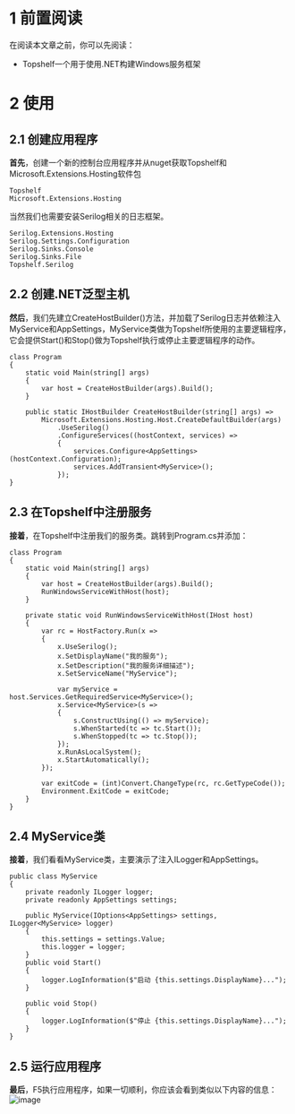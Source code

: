 # 1 前置阅读
在阅读本文章之前，你可以先阅读：
* Topshelf一个用于使用.NET构建Windows服务框架

# 2 使用
## 2.1 创建应用程序
**首先**，创建一个新的控制台应用程序并从nuget获取Topshelf和Microsoft.Extensions.Hosting软件包
```
Topshelf
Microsoft.Extensions.Hosting
```

当然我们也需要安装Serilog相关的日志框架。
```
Serilog.Extensions.Hosting
Serilog.Settings.Configuration
Serilog.Sinks.Console
Serilog.Sinks.File
Topshelf.Serilog
```

## 2.2 创建.NET泛型主机
**然后**，我们先建立CreateHostBuilder()方法，并加载了Serilog日志并依赖注入MyService和AppSettings，MyService类做为Topshelf所使用的主要逻辑程序，它会提供Start()和Stop()做为Topshelf执行或停止主要逻辑程序的动作。
```
class Program
{
    static void Main(string[] args)
    {
        var host = CreateHostBuilder(args).Build();
    }

    public static IHostBuilder CreateHostBuilder(string[] args) =>
        Microsoft.Extensions.Hosting.Host.CreateDefaultBuilder(args)
            .UseSerilog()
            .ConfigureServices((hostContext, services) =>
            {
                services.Configure<AppSettings>(hostContext.Configuration);
                services.AddTransient<MyService>();
            });
}
```

## 2.3 在Topshelf中注册服务
**接着**，在Topshelf中注册我们的服务类。跳转到Program.cs并添加：
```
class Program
{
    static void Main(string[] args)
    {
        var host = CreateHostBuilder(args).Build();
        RunWindowsServiceWithHost(host);
    }

    private static void RunWindowsServiceWithHost(IHost host)
    {
        var rc = HostFactory.Run(x =>
        {
            x.UseSerilog();
            x.SetDisplayName("我的服务");
            x.SetDescription("我的服务详细描述");
            x.SetServiceName("MyService");

            var myService = host.Services.GetRequiredService<MyService>();
            x.Service<MyService>(s =>
            {
                s.ConstructUsing(() => myService);
                s.WhenStarted(tc => tc.Start());
                s.WhenStopped(tc => tc.Stop());
            });
            x.RunAsLocalSystem();
            x.StartAutomatically();
        });

        var exitCode = (int)Convert.ChangeType(rc, rc.GetTypeCode());
        Environment.ExitCode = exitCode;
    }
}
```

## 2.4 MyService类
**接着**，我们看看MyService类，主要演示了注入ILogger和AppSettings。
```
public class MyService
{
    private readonly ILogger logger;
    private readonly AppSettings settings;

    public MyService(IOptions<AppSettings> settings, ILogger<MyService> logger)
    {
        this.settings = settings.Value;
        this.logger = logger;
    }
    public void Start()
    {
        logger.LogInformation($"启动 {this.settings.DisplayName}...");
    }

    public void Stop()
    {
        logger.LogInformation($"停止 {this.settings.DisplayName}...");
    }
}
```

## 2.5 运行应用程序
**最后**，F5执行应用程序，如果一切顺利，你应该会看到类似以下内容的信息：
![image](https://gitee.com/zcqiand/self-media/raw/master/assets/img/210322/20210402103636.png)